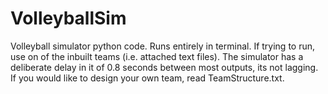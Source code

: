 # VolleyballSim
Volleyball simulator python code. Runs entirely in terminal.
If trying to run, use on of the inbuilt teams (i.e. attached text files).
The simulator has a deliberate delay in it of 0.8 seconds between most outputs, its not lagging.
If you would like to design your own team, read TeamStructure.txt.
